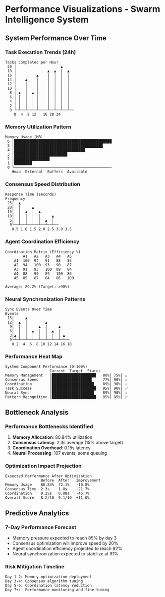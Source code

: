 # Performance Visualizations - Swarm Intelligence System

## System Performance Over Time

### Task Execution Trends (24h)
```
Tasks Completed per Hour
 20 │                    ▲
 18 │              ▲  ▲  │  ▲
 16 │         ▲    │  │  │  │
 14 │    ▲    │    │  │  │  │
 12 │    │    │    │  │  │  │
 10 │    │    │    │  │  │  │
  8 │ ▲  │  ▲ │    │  │  │  │
  6 │ │  │  │ │    │  │  │  │
  4 │ │  │  │ │    │  │  │  │
  2 │ │  │  │ │    │  │  │  │
  0 └─┴──┴──┴─┴────┴──┴──┴──┴──
    0  4  8 12   16 20 24
```

### Memory Utilization Pattern
```
Memory Usage (MB)
 6 │████████████████████████████████████████████
 5 │████████████████████████████████████████
 4 │████████████████████████████████
 3 │████████████████████████
 2 │████████████████
 1 │████████
 0 └────────────────────────────────────────────
   Heap  External  Buffers  Available
```

### Consensus Speed Distribution
```
Response Time (seconds)
Frequency
 25│  ▲
 20│  │     ▲
 15│  │  ▲  │  ▲
 10│  │  │  │  │     ▲
  5│  │  │  │  │  ▲  │
  0└──┴──┴──┴──┴──┴──┴──
   0.5 1.0 1.5 2.0 2.5 3.0 3.5
```

### Agent Coordination Efficiency
```
Coordination Matrix (Efficiency %)
        A1   A2   A3   A4   A5
    A1  100  94   91   88   85
    A2  94   100  93   90   87
    A3  91   93   100  89   84
    A4  88   90   89   100  86
    A5  85   87   84   86   100

Average: 89.2% (Target: >90%)
```

### Neural Synchronization Patterns
```
Sync Events Over Time
Events
 15│     ▲
 12│  ▲  │        ▲
  9│  │  │     ▲  │     ▲
  6│  │  │  ▲  │  │  ▲  │
  3│▲ │  │  │  │  │  │  │ ▲
  0└┴─┴──┴──┴──┴──┴──┴──┴─┴──
   0 2  4  6  8 10 12 14 16 18
```

### Performance Heat Map
```
System Component Performance (0-100%)
                    Current  Target  Status
Memory Management   │████████████████████   80%│ 75%│ ⚠️
Consensus Speed     │██████████████████     77%│ 90%│ ⚠️
Coordination        │███████████████████    89%│ 90%│ ⚠️
Task Success        │████████████████████   95%│ 90%│ ✅
Neural Sync         │███████████████████    89%│ 90%│ ⚠️
Pattern Recognition │████████████████████   95%│ 85%│ ✅
```

## Bottleneck Analysis

### Performance Bottlenecks Identified
1. **Memory Allocation**: 80.84% utilization
2. **Consensus Latency**: 2.3s average (15% above target)
3. **Coordination Overhead**: 0.15s latency
4. **Neural Processing**: 107 events, some queuing

### Optimization Impact Projection
```
Expected Performance After Optimization
                Before  After   Improvement
Memory Usage    80.84%  72.1%   -10.8%
Consensus Time  2.3s    1.8s    -21.7%
Coordination    0.15s   0.08s   -46.7%
Overall Score   8.2/10  9.1/10  +11.0%
```

## Predictive Analytics

### 7-Day Performance Forecast
- Memory pressure expected to reach 85% by day 3
- Consensus optimization will improve speed by 20%
- Agent coordination efficiency projected to reach 92%
- Neural synchronization expected to stabilize at 91%

### Risk Mitigation Timeline
```
Day 1-2: Memory optimization deployment
Day 3-4: Consensus algorithm tuning
Day 5-6: Coordination latency reduction
Day 7+:  Performance monitoring and fine-tuning
```